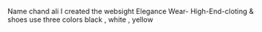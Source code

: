 Name chand ali
I created the websight Elegance Wear- High-End-cloting & shoes
use three colors black , white , yellow
